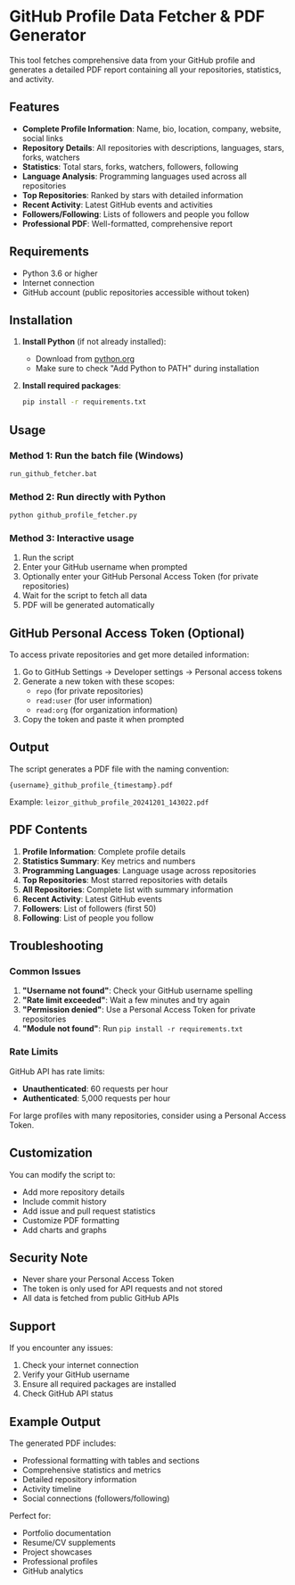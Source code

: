 # GitHub Profile Data Fetcher & PDF Generator

This tool fetches comprehensive data from your GitHub profile and generates a detailed PDF report containing all your repositories, statistics, and activity.

## Features

- **Complete Profile Information**: Name, bio, location, company, website, social links
- **Repository Details**: All repositories with descriptions, languages, stars, forks, watchers
- **Statistics**: Total stars, forks, watchers, followers, following
- **Language Analysis**: Programming languages used across all repositories
- **Top Repositories**: Ranked by stars with detailed information
- **Recent Activity**: Latest GitHub events and activities
- **Followers/Following**: Lists of followers and people you follow
- **Professional PDF**: Well-formatted, comprehensive report

## Requirements

- Python 3.6 or higher
- Internet connection
- GitHub account (public repositories accessible without token)

## Installation

1. **Install Python** (if not already installed):
   - Download from [python.org](https://python.org)
   - Make sure to check "Add Python to PATH" during installation

2. **Install required packages**:
   ```bash
   pip install -r requirements.txt
   ```

## Usage

### Method 1: Run the batch file (Windows)
```bash
run_github_fetcher.bat
```

### Method 2: Run directly with Python
```bash
python github_profile_fetcher.py
```

### Method 3: Interactive usage
1. Run the script
2. Enter your GitHub username when prompted
3. Optionally enter your GitHub Personal Access Token (for private repositories)
4. Wait for the script to fetch all data
5. PDF will be generated automatically

## GitHub Personal Access Token (Optional)

To access private repositories and get more detailed information:

1. Go to GitHub Settings → Developer settings → Personal access tokens
2. Generate a new token with these scopes:
   - `repo` (for private repositories)
   - `read:user` (for user information)
   - `read:org` (for organization information)
3. Copy the token and paste it when prompted

## Output

The script generates a PDF file with the naming convention:
```
{username}_github_profile_{timestamp}.pdf
```

Example: `leizor_github_profile_20241201_143022.pdf`

## PDF Contents

1. **Profile Information**: Complete profile details
2. **Statistics Summary**: Key metrics and numbers
3. **Programming Languages**: Language usage across repositories
4. **Top Repositories**: Most starred repositories with details
5. **All Repositories**: Complete list with summary information
6. **Recent Activity**: Latest GitHub events
7. **Followers**: List of followers (first 50)
8. **Following**: List of people you follow

## Troubleshooting

### Common Issues

1. **"Username not found"**: Check your GitHub username spelling
2. **"Rate limit exceeded"**: Wait a few minutes and try again
3. **"Permission denied"**: Use a Personal Access Token for private repositories
4. **"Module not found"**: Run `pip install -r requirements.txt`

### Rate Limits

GitHub API has rate limits:
- **Unauthenticated**: 60 requests per hour
- **Authenticated**: 5,000 requests per hour

For large profiles with many repositories, consider using a Personal Access Token.

## Customization

You can modify the script to:
- Add more repository details
- Include commit history
- Add issue and pull request statistics
- Customize PDF formatting
- Add charts and graphs

## Security Note

- Never share your Personal Access Token
- The token is only used for API requests and not stored
- All data is fetched from public GitHub APIs

## Support

If you encounter any issues:
1. Check your internet connection
2. Verify your GitHub username
3. Ensure all required packages are installed
4. Check GitHub API status

## Example Output

The generated PDF includes:
- Professional formatting with tables and sections
- Comprehensive statistics and metrics
- Detailed repository information
- Activity timeline
- Social connections (followers/following)

Perfect for:
- Portfolio documentation
- Resume/CV supplements
- Project showcases
- Professional profiles
- GitHub analytics
